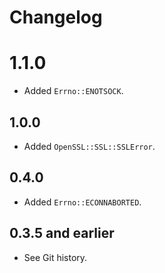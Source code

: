 # Changelog

# 1.1.0

* Added `Errno::ENOTSOCK`.

## 1.0.0

* Added `OpenSSL::SSL::SSLError`.

## 0.4.0

* Added `Errno::ECONNABORTED`.

## 0.3.5 and earlier

* See Git history.
